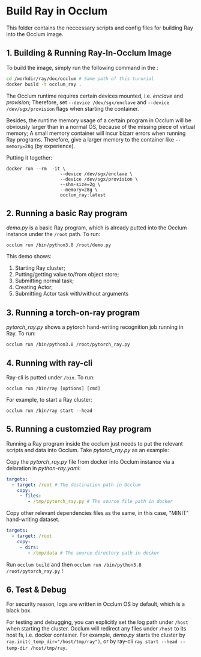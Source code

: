 # Build Ray in Occlum
This folder contains the neccessary scripts and config files for building Ray into the Occlum image.

## 1. Building & Running Ray-In-Occlum Image
To build the image, simply run the following command in the :
```bash
cd /workdir/ray/doc/occlum # Same path of this turorial
docker build -t occlum_ray .
```

The Occlum runtime requires certain devices mounted, i.e. *enclave*  and *provision*; Therefore, set `--device /dev/sgx/enclave` and `--device /dev/sgx/provision` flags when starting the container.

Besides, the runtime memory usage of a certain program in Occlum will be obviously larger than in a normal OS, because of the missing piece of virtual memory; A small memory container will incur bizarr errors when running Ray programs.
Therefore, give a larger memory to the container like `--memory=28g` (by experience).

Putting it together:
```
docker run --rm  -it \
                    --device /dev/sgx/enclave \
                    --device /dev/sgx/provision \
                    --shm-size=2g \
                    --memory=28g \
                    occlum_ray:latest
```

## 2. Running a basic Ray program

*demo.py* is a basic Ray program, which is already putted into the Occlum instance under the `/root` path. To run:
```
occlum run /bin/python3.8 /root/demo.py
```

This demo shows:
1. Starting Ray cluster;
2. Putting/getting value to/from object store;
3. Submitting normal task;
4. Creating Actor;
5. Submitting Actor task with/without arguments

## 3. Running a torch-on-ray program
*pytorch_ray.py* shows a pytorch hand-writing recognition job running in Ray. To run:
```
occlum run /bin/python3.8 /root/pytorch_ray.py
```

## 4. Running with ray-cli
Ray-cli is putted under `/bin`. To run:
```
occlum run /bin/ray [options] [cmd]
```
For example, to start a Ray cluster:
```
occlum run /bin/ray start --head
```

## 5. Running a customzied Ray program
Running a Ray program inside the occlum just needs to put the relevant scripts and data into Occlum.
Take *pytorch_ray.py* as an example:

Copy the *pytorch_ray.py* file from docker into Occlum instance via a delaration in *python-ray.yaml*:

```yaml
targets:
  - target: /root # The destination path in Occlum
    copy:
     - files:
        - /tmp/pytorch_ray.py # The source file path in docker
```

Copy other relevant dependencies files as the same, in this case, "MINIT" hand-writing dataset.
```yaml
targets:
  - target: /root
    copy:
     - dirs:
        - /tmp/data # The source directory path in docker
```

Run `occlum build` and then `occlum run /bin/python3.8 /root/pytorch_ray.py` !

## 6. Test & Debug
For security reason, logs are written in Occlum OS by default, which is a black box.

For testing and debugging, you can explicitly set the log path under `/host` when starting the cluster. Occlum will redirect any files under `/host` to its host fs, i.e. docker container. For example, *demo.py* starts the cluster by `ray.init(_temp_dir="/host/tmp/ray")`, or by ray-cli `ray start --head --temp-dir /host/tmp/ray`.

